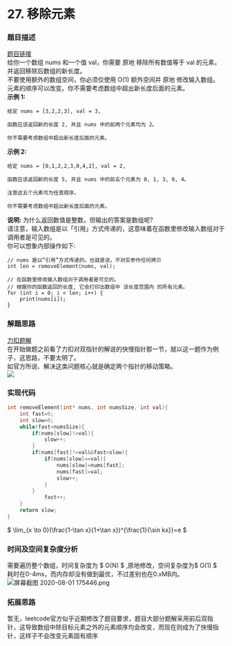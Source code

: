 # 27. 移除元素

<a name="WXAd4"></a>
### 题目描述
[题目链接](https://leetcode-cn.com/problems/remove-element/)<br />给你一个数组 nums 和一个值 val，你需要 原地 移除所有数值等于 val 的元素，并返回移除后数组的新长度。<br />不要使用额外的数组空间，你必须仅使用 O(1) 额外空间并 原地 修改输入数组。<br />元素的顺序可以改变。你不需要考虑数组中超出新长度后面的元素。<br />**示例 1:**
```
给定 nums = [3,2,2,3], val = 3,

函数应该返回新的长度 2, 并且 nums 中的前两个元素均为 2。

你不需要考虑数组中超出新长度后面的元素。
```
**示例 2:**
```
给定 nums = [0,1,2,2,3,0,4,2], val = 2,

函数应该返回新的长度 5, 并且 nums 中的前五个元素为 0, 1, 3, 0, 4。

注意这五个元素可为任意顺序。

你不需要考虑数组中超出新长度后面的元素。
```
<a name="DNDt3"></a>
**说明:**
为什么返回数值是整数，但输出的答案是数组呢?<br />请注意，输入数组是以「引用」方式传递的，这意味着在函数里修改输入数组对于调用者是可见的。<br />你可以想象内部操作如下:
```
// nums 是以“引用”方式传递的。也就是说，不对实参作任何拷贝
int len = removeElement(nums, val);

// 在函数里修改输入数组对于调用者是可见的。
// 根据你的函数返回的长度, 它会打印出数组中 该长度范围内 的所有元素。
for (int i = 0; i < len; i++) {
    print(nums[i]);
}
```
<a name="VDnol"></a>
### 解题思路
[力扣题解](https://leetcode-cn.com/leetbook/read/array-and-string/cv3bv/)<br />在开始做题之前看了力扣对双指针的解说的快慢指针那一节，就以这一题作为例子，这思路，不要太明了。<br />如官方所说、解决这类问题核心就是确定两个指针的移动策略。<br />![](https://cdn.nlark.com/yuque/0/2020/gif/1419739/1596275494107-ac3bb8b2-ec99-4107-bcd8-4a54fc267bfe.gif#align=left&display=inline&height=480&margin=%5Bobject%20Object%5D&name=&originHeight=480&originWidth=1349&size=0&status=done&style=none&width=1349)
<a name="cjhoF"></a>
### 实现代码
```c
int removeElement(int* nums, int numsSize, int val){
    int fast=0;
    int slow=0;
    while(fast<numsSize){
        if(nums[slow]!=val){
            slow++;
        }
        if(nums[fast]!=val&&fast>slow){
            if(nums[slow]==val){
                nums[slow]=nums[fast];
                nums[fast]=val;
                slow++;
            }
        }
            fast++;
    }
    return slow;
}
```
<a name="unvtY"></a>
$ \lim_{x \to 0}(\frac{1-\tan x}{1+\tan x})^{\frac{1}{\sin kx}}=e $
### 时间及空间复杂度分析
需要遍历整个数组，时间复杂度为 $ O(N) $ ,原地修改，空间复杂度为$ O(1) $ <br />耗时在0-4ms，而内存却没有做到最优，不过差别也在0.xMB内。<br />![屏幕截图 2020-08-01 175446.png](https://cdn.nlark.com/yuque/0/2020/png/1419739/1596275705680-c7041dce-6c98-41ff-875b-28e33262656c.png#align=left&display=inline&height=472&margin=%5Bobject%20Object%5D&name=%E5%B1%8F%E5%B9%95%E6%88%AA%E5%9B%BE%202020-08-01%20175446.png&originHeight=472&originWidth=991&size=34951&status=done&style=none&width=991)
<a name="maqOu"></a>
### 拓展思路
暂无，leetcode官方似乎近期修改了题目要求，题目大部分题解采用前后双指针，这导致数组中除目标元素之外的元素顺序均会改变，而现在则成为了快慢指针，这样子不会改变元素固有顺序
